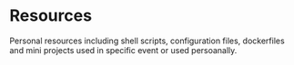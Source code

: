 # Resources

Personal resources including shell scripts, configuration files, dockerfiles and mini projects used in specific event or used persoanally.
